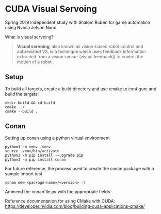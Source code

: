 # CUDA Visual Servoing
Spring 2019 Independent study with Shalom Ruben for game automation using Nvidia Jetson Nano. 

What is [visual servoing](https://en.wikipedia.org/wiki/Visual_servoing)?
> **Visual servoing**, also known as vision-based robot control and abbreviated VS, is a technique which uses feedback information extracted from a vision sensor (visual feedback]) to control the motion of a robot. 
## Setup
To build all targets, create a build directory and use cmake to configure and build the targets:
```
mkdir build && cd build
cmake ../
cmake --build .
```

## Conan
Setting up conan using a python virtual environment
```
python3 -m venv .venv
source .venv/bin/activate
python3 -m pip install --upgrade pip
python3 -m pip install conan
```

For future reference, the process used to create the conan package with a sample import test
```
conan new <package-name>/<version> -t
```

Ammend the conanfile.py with the appropriate fields

Reference documentation for using CMake with CUDA:
https://developer.nvidia.com/blog/building-cuda-applications-cmake/